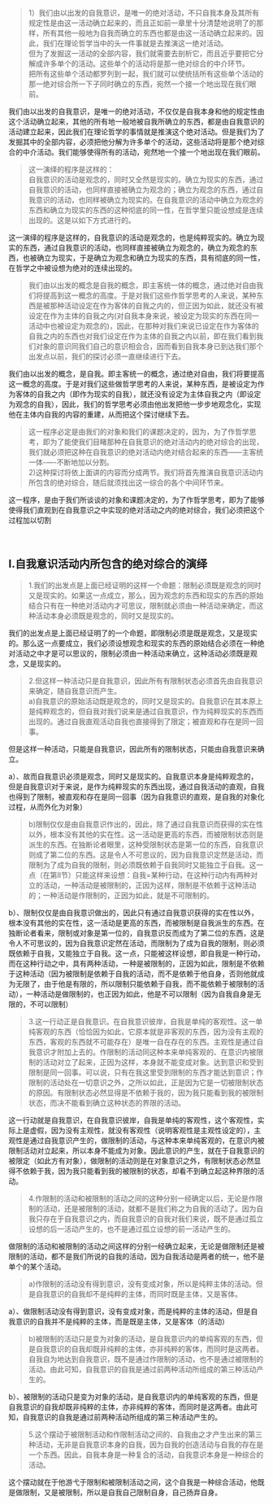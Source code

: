 <blockquote data-pid="BILTxrp3">1）我们由以出发的自我意识，是唯一的绝对活动，不只自我本身及其所有规定性是由这一活动确立起来的，而且正如前一章里十分清楚地说明了的那样，所有其他一般地为自我而确立的东西也都是由这一活动确立起来的。因此，我们在理论哲学当中的头一件事就是去推演这一绝对活动。<br>但为了发掘这一活动的全部内容，我们就需要去剖析它，而且近乎要把它分解成许多单个的活动。这些单个的活动将是那一绝对综合的中介环节。<br>把所有这些单个活动都罗列到一起，我们就可以使统括所有这些单个活动的那一绝对综合所一下子同时确立的东西，宛然一个接一个地出现在我们眼前。</blockquote><p data-pid="9ETeobe2">我们由以出发的自我意识，是唯一的绝对活动，不仅仅是自我本身和他的规定性由这个活动确立起来，其他的所有地一般地被自我所确立的东西，都是由自我意识的活动建立起来，因此我们在理论哲学的事情就是推演这个绝对活动。但是我们为了发掘其中的全部内容，必须把他分解为许多单个的活动，这些活动将是那个绝对综合的中介活动。我们能够使得所有的活动，宛然地一个接一个地出现在我们眼前。</p><blockquote data-pid="OGOgDALt">这一演绎的程序是这样的：<br>自我意识的活动是观念的，同时又全然是现实的。确立为现实的东西，通过自我意识的活动，也同样直接被确立为观念的；确立为观念的东西，通过自我意识的活动，也同样被确立为现实的。在自我意识的活动中确立为观念的东西和确立为现实的东西的这种彻底的同一性，在哲学里只能设想成是连续出现的。这是以如下方式进行的。</blockquote><p data-pid="9vrQK6my">这一演绎的程序是这样的，自我意识的活动是观念的，也是纯粹现实的。确立为现实的东西，通过自我意识的活动，也同样直接被确立为观念的，确立为观念的东西，也被确立为现实，于是确立为观念和确立为现实的东西，具有彻底的同一性，在哲学之中被设想为绝对的连续出现的。</p><blockquote data-pid="2aIvanM4">我们由以出发的概念是自我的概念，即主客统一体的概念，通过绝对自由我们将提高到这一概念的高度。于是对我们这些作哲学思考的人来说，某种东西是被那种活动设定在作为客体的自我之内的，但正因为如此，就还没有被设定在作为主体的自我之内(对自我本身来说，被设定为现实的东西在同一活动中也被设定为观念的)，因此，在那种对我们来说已设定在作为客体的自我之内的东西也对我们设定在作为主体的自我之内以前，即在我们看到我们对象的意识同我们自己的意识相会合，因而看到自我本身已到达我们那个出发点以前，我们的探讨必须一直继续进行下去。</blockquote><p data-pid="wKyiVNJe">我们由以出发的概念，是自我。即主客统一的概念，通过绝对自由，我们将要提高这一概念的高度。于是对我们这些做哲学思考的人来说，某种东西，是被设定为作为客体的自我之内（即作为现实的自我），就还没有设定为主体自我之内（即设定为观念的自我），因此，我们的哲学思考必须由他出发把他一步步地观念化，实现他在主体内自我的内容的重建，从而把这个探讨继续下去。</p><blockquote data-pid="oZH_s-2k">这一程序必定是由我们的对象和我们的课题决定的，因为，为了作哲学思考，即为了能使我们目睹那种在自我意识的绝对活动内的绝对综合的出现，我们就必须把这种在自我意识的绝对活动内绝对结合起来的东西——主客统一体-—-不断地加以分割。<br>2)这种探讨将依上面讲的内容而分成两节。我们将首先推演自我意识活动内所包含的绝对综合，随后就须找出这一综合的各个中间环节来。</blockquote><p data-pid="mTAqpuKq">这一程序，是由于我们所谈谈的对象和课题决定的，为了作哲学思考，即为了能够使得我们直观到在自我意识之中实现的绝对活动之内的绝对综合，我们必须把这个过程加以切割</p><p><br></p><h2>Ⅰ.自我意识活动内所包含的绝对综合的演绎</h2><blockquote data-pid="ThBD6mNc">1.我们的出发点是上面已经证明的这样一个命题：限制必须既是观念的同时又是现实的。如果这一点成立，那么，因为观念的东西和现实的东西的原始结合只有在一种绝对活动内才可思议，限制就必须由一种活动来确定，而这种活动本身必须既是观念的，同时又是现实的。</blockquote><p data-pid="Ik2XDbPk">我们的出发点是上面已经证明了的一个命题，即限制必须是既是观念，又是现实的。那么这一点要成立，我们必须设想观念和现实的东西的原始结合必须在一种绝对活动之中才是可以思议的，限制必须由一种活动来确立，这种活动必须既是观念，又是现实的。</p><blockquote data-pid="VKG9fpQu">2.但这样一种活动只是自我意识，因此所有有限制状态必须首先由自我意识来确定，随自我意识而产生。<br>a)自我意识的原始活动既是观念的，同时又是现实的。自我意识在其本原上是纯粹观念的，但自我对我们说来是通过自我意识，作为纯粹现实的东西而出现的。通过自我直观活动自我也直接得到了限定；被直观和存在是同一回事。</blockquote><p data-pid="oPL05jf-">但是这样一种活动，只能是自我意识，因此所有的限制状态，只能由自我意识来确立。</p><p data-pid="jHx-c45-">a）、故而自我意识必须是观念，同时又是现实的。自我意识本身是纯粹观念的，但是自我意识对于来说，是作为纯粹现实的东西出现，通过自我活动的直观，自我也得到了限制，被直观和存在是同一回事（因为自我意识的直观，是自我的对象化过程，从而外化为对象）</p><blockquote data-pid="kIc4msrg">b)限制仅仅是由自我意识作出的，因此，除了通过自我意识而获得的实在性以外，根本没有其他的实在性。这一活动是更高的东西，而被限制状态则是派生的东西。在独断论者眼里，这种受限制状态是第一位的东西，自我意识则成了第二位的东西。这是令人不可思议的，因为自我意识定然是活动，而限制为了成为自我的限制，则必须既依赖于自我同时又能独立于自我。这一点（在第Ⅱ节）只能这样来设想：自我=某种行动，在这种行动内有两种对立的活动，一种活动是被限制的，正因为这样，限制是不依赖于这种活动的；一种活动是作限制的，正因为如此，就是不可限制的。</blockquote><p data-pid="4hRQ7HRZ">b）、限制仅仅是由自我意识做出的，因此只有通过自我意识获得的实在性以外，根本没有其他的实在性，这一活动是更高的东西，而被限制是自我派生的东西。在独断论者看来，限制或对象是第一位的，自我意识反而成为了第二位的东西，这是令人不可思议的，因为自我意识定然在活动，而限制为了成为自我的限制，则必须既依赖于自我，又能独立于自我。这一点，只能被这样设想，即自我是一种行动，而在这种行动之中，具有两种活动，一种是被限制的，正因为如此，限制是不依赖于这种活动（因为被限制是依赖于自我的活动，而不是依赖于他自身，否则他就成为无限了，由于他是有限的，所以限制只能依赖于自我，而不能依赖于被限制的活动），一种活动是做限制的，也正因为如此，他是不可以限制（因为自我自身是无限的，不可以限制）</p><blockquote data-pid="KAldHoO8">3.这一行动正是自我意识。在自我意识彼岸，自我是单纯的客观性。这一单纯客观的东西（恰恰因为如此，它原本就是非客观的东西，因为没有主观的东西，客观的东西就不可能存在）是唯一自在存在的东西。主观性是通过自我意识才附加上去的。作限制的活动同这种本来单纯客观的、在意识内被限制的活动对立了起来，正因为这样，本身就不能变成对象。达到意识和受到限制是同一回事。可以说，只有在我这里受到限制的东西才能达到意识；作限制的活动处在一切意识之外，之所以如此，正是因为它是一切被限制状态的原因。有限制状态必然显得是不依赖于我的，因为我只能看到我的被限制状态，而决不能看到确立这种状态的界限的活动。</blockquote><p data-pid="_ZSg2DyK">这一行动就是自我意识，在自我意识彼岸，自我是单纯的客观性，这个客观性，实际上是虚假，因为没有主观性，就没有客观性（说明客观性是主观性设定的），主观性是通过自我意识产生的，做限制的活动，与这种本来单纯客观的，在意识内被限制活动对立起来，所以本身不能成为对象。因此意识的产生，就在于自我意识的被限定（如此方有对象），做限制的活动则是在对象意识之外，有限制状态必然显得不依赖于我，因为我只能看到我的被限制的状态，却看不到确立起这种界限的活动。</p><blockquote data-pid="NMdXdZJv">4.作限制的活动和被限制的活动之间的这种分别一经确定以后，无论是作限制的活动，还是被限制的活动，就都不是我们称之为自我的活动了。因为自我只存在于自我意识之内，而自我意识的自我对我们来说，既不是通过孤立设想的后一活动产生的，也不是通过孤立设想的前一活动产生的。</blockquote><p data-pid="6wNDpofR">做限制的活动和被限制的活动之间这样的分别一经确立起来，无论是做限制还是被限制的活动，都不是我们所说的自我的活动，因为自我活动是两者的统一，他不是单个的某个活动。</p><blockquote data-pid="nmHEhL0-">a)作限制的活动没有得到意识，没有变成对象，所以是纯粹主体的活动。但是自我意识的自我却不是纯粹的主体，而同时既是主体，又是客体。</blockquote><p data-pid="AWL-qL9O">a）、做限制活动没有得到意识，没有变成对象，而是纯粹的主体的活动，但是自我意识的自我并不是纯粹的主体，而是既是主体，又是客体（的活动）</p><blockquote data-pid="4sI7dUsa">b)被限制的活动只是变为对象的活动，是自我意识内的单纯客观的东西，但是自我意识的自我却既非纯粹的主体，亦非纯粹的客体，而同时是这两者。自我自为地达到自我意识，既不是通过作限制的活动，也不是通过被限制的活动。由此可知，自我意识的自我是通过前两种活动所组成的第三种活动产生的。</blockquote><p data-pid="Ln36KKYx">b）、被限制的活动只是变为对象的活动，是自我意识内的单纯客观的东西，但是自我意识的自我却既非纯粹的主体，亦非纯粹的客体，而同时是这两者。由此可知，自我意识的自我是通过前两种活动所组成的第三种活动产生的。</p><blockquote data-pid="Gj17IFQw">5.这个摆动于被限制活动和作限制活动之间的、自我由之才产生出来的第三种活动，无非是自我意识本身的自我，因为自我的创造活动与自我的存在是一个东西。因此，自我本身是一种复合的活动，自我意识本身是一种综合的活动。</blockquote><p data-pid="Ndkl-xQF">这个摆动就在于他游弋于限制和被限制活动之间，这个自我是一种综合活动，他既是做限制，又是被限制，所以是自我自己限制自身，自己扬弃自身。</p><p></p>